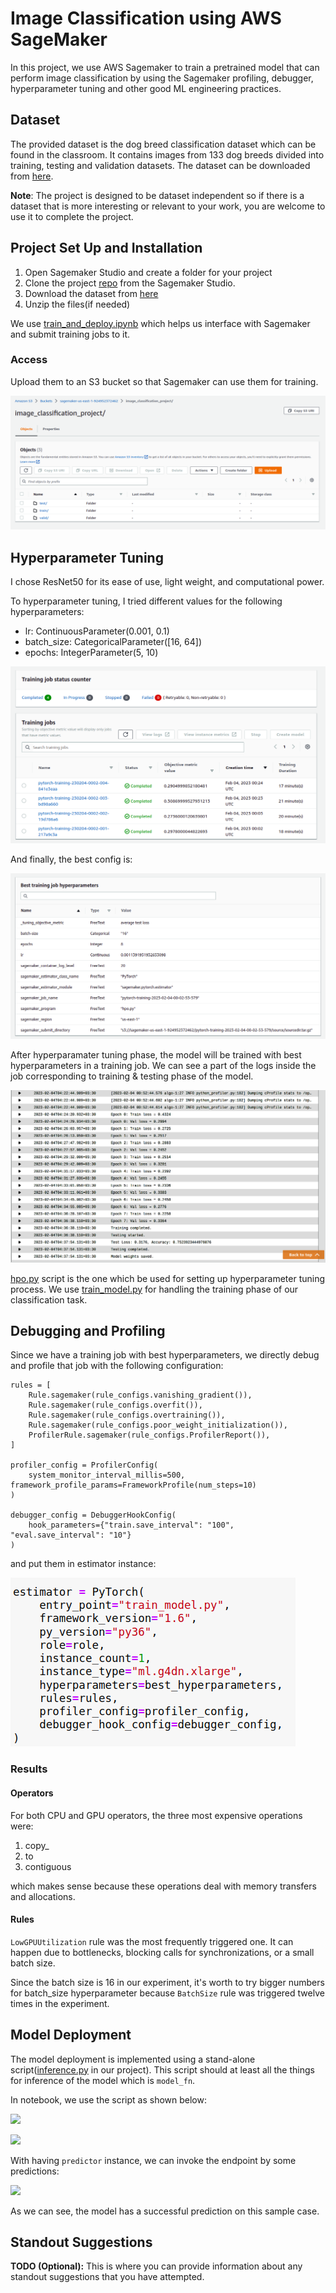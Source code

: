 # Image Classification using AWS SageMaker

In this project, we use AWS Sagemaker to train a pretrained model that can perform image classification by using the Sagemaker profiling, debugger, hyperparameter tuning and other good ML engineering practices.

## Dataset
The provided dataset is the dog breed classification dataset which can be found in the classroom. 
It contains images from 133 dog breeds divided into training, testing and validation datasets. The dataset can be 
downloaded from [here](https://s3-us-west-1.amazonaws.com/udacity-aind/dog-project/dogImages.zip).

**Note**: The project is designed to be dataset independent so if there is a dataset that is more interesting or relevant to your work, you are welcome to use it to complete the project.

## Project Set Up and Installation

1. Open Sagemaker Studio and create a folder for your project
2. Clone the project [repo](https://github.com/udacity/CD0387-deep-learning-topics-within-computer-vision-nlp-project-starter) from the Sagemaker Studio.
3. Download the dataset from [here](https://s3-us-west-1.amazonaws.com/udacity-aind/dog-project/dogImages.zip)
4. Unzip the files(if needed)

We use [train_and_deploy.ipynb](./train_and_deploy.ipynb) which helps us interface with Sagemaker and submit training 
jobs to it.

### Access
Upload them to an S3 bucket so that Sagemaker can use them for training.

[<img src="./images/01.png">](#)

## Hyperparameter Tuning

I chose ResNet50 for its ease of use, light weight, and computational power.

To hyperparameter tuning, I tried different values for the following hyperparameters:
- lr: ContinuousParameter(0.001, 0.1)
- batch_size: CategoricalParameter([16, 64])
- epochs: IntegerParameter(5, 10)


[<img src="./images/02.png">](#)

And finally, the best config is:

[<img src="./images/03.png">](#)


After hyperparamater tuning phase, the model will be trained with best hyperparameters in a training job. We can see a
part of the logs inside the job corresponding to training & testing phase of the model.

[<img src="./images/04.png">](#)

[hpo.py](./hpo.py) script is the one which be used for setting up hyperparameter tuning process. We use 
[train_model.py](./train_model.py) for handling the training phase of our classification task.

## Debugging and Profiling

Since we have a training job with best hyperparameters, we directly debug and profile that job with the following
configuration:

```
rules = [
    Rule.sagemaker(rule_configs.vanishing_gradient()),
    Rule.sagemaker(rule_configs.overfit()),
    Rule.sagemaker(rule_configs.overtraining()),
    Rule.sagemaker(rule_configs.poor_weight_initialization()),
    ProfilerRule.sagemaker(rule_configs.ProfilerReport()),
]

profiler_config = ProfilerConfig(
    system_monitor_interval_millis=500, framework_profile_params=FrameworkProfile(num_steps=10)
)

debugger_config = DebuggerHookConfig(
    hook_parameters={"train.save_interval": "100", "eval.save_interval": "10"}
)
```

and put them in estimator instance:

[<img src="./images/05.png">](#)


### Results

#### Operators

For both CPU and GPU operators, the three most expensive operations were:
1. copy_
2. to
3. contiguous

which makes sense because these operations deal with memory transfers and allocations.

#### Rules

```LowGPUUtilization``` rule was the most frequently triggered one. It can happen due to bottlenecks, blocking calls
for synchronizations, or a small batch size.

Since the batch size is 16 in our experiment, it's worth to try bigger 
numbers for batch_size hyperparameter because ```BatchSize``` rule was triggered twelve times in the experiment.


## Model Deployment

The model deployment is implemented using a stand-alone script([inference.py](./inference.py) in our project). This
script should at least all the things for inference of the model which is ```model_fn```.

In notebook, we use the script as shown below:

[<img src="./images/06.png">](#)

[<img src="./images/07.png">](#)

With having ```predictor``` instance, we can invoke the endpoint by some predictions:

[<img src="./images/08.png">](#)

As we can see, the model has a successful prediction on this sample case.

## Standout Suggestions
**TODO (Optional):** This is where you can provide information about any standout suggestions that you have attempted.
